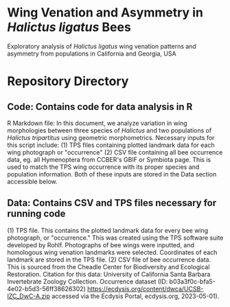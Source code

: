 # Wing Venation and Asymmetry in _Halictus ligatus_ Bees
Exploratory analysis of _Halictus ligatus_ wing venation patterns and asymmetry from populations in California and Georgia, USA




# Repository Directory
## Code: Contains code for data analysis in R
R Markdown file: In this document, we analyze variation in wing morphologies between three species of _Halictus_ and two populations of _Halictus tripartitus_ using geometric morphometrics. Necessary inputs for this script include:
(1) TPS files containing plotted landmark data for each wing photograph or "occurrence"
(2) CSV file containing all bee occurrence data, eg. all Hymenoptera from CCBER's GBIF or Symbiota page. This is used to match the TPS wing occurrence with its proper species and population information. Both of these inputs are stored in the Data section accessible below.

## Data: Contains CSV and TPS files necessary for running code
(1) TPS file. This contains the plotted landmark data for every bee wing photograph, or "occurrence." This was created using the TPS software suite developed by Rohlf. Photographs of bee wings were inputted, and homologous wing venation landmarks were selected. Coordinates of each landmark are stored in the TPS file.
(2) CSV file of bee occurrence data. This is sourced from the Cheadle Center for Biodiversity and Ecological Restoration. Citation for this data: 
University of California Santa Barbara Invertebrate Zoology Collection. Occurrence dataset (ID: b03a3f0c-bfa5-4e02-b5d3-56ff38626302) https://ecdysis.org/content/dwca/UCSB-IZC_DwC-A.zip accessed via the Ecdysis Portal, ecdysis.org, 2023-05-01).

